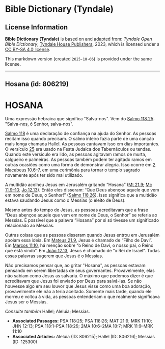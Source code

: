 # Bible Dictionary (Tyndale)

## License Information

**Bible Dictionary (Tyndale)** is based on and adapted from: _Tyndale Open Bible Dictionary_, [Tyndale House Publishers](https://tyndaleopenresources.com/), 2023, which is licensed under a [CC BY-SA 4.0 license](https://creativecommons.org/licenses/by-sa/4.0/legalcode.en).

This markdown version (created `2025-10-06`) is provided under the same license.



--------------------------------

## Hosana (id: 806219)

HOSANA
======

Uma expressão hebraica que significa "Salva\-nos". Vem do [Salmo 118\.25](https://ref.ly/Ps118:25): "Salva\-nos, ó Senhor, salva\-nos".

[Salmo 118](https://ref.ly/Ps118:1-Ps118:29) é uma declaração de confiança na ajuda do Senhor. As pessoas recitam isso quando precisam. O salmo inteiro fazia parte de uma canção mais longa chamada Hallel. As pessoas cantavam isso em dias importantes. O versículo [25](https://ref.ly/Ps118:25) era usado na Festa Judaica dos Tabernáculos ou tendas. Quando este versículo era lido, as pessoas agitavam ramos de murta, salgueiro e palmeiras. As pessoas também podem ter agitado ramos em outras ocasiões como uma forma de demonstrar alegria. Isso ocorre em [2 Macabeus 10\.6–7](https://ref.ly/2Macc10:6-2Macc10:7), em uma cerimônia para tornar o templo sagrado novamente após ter sido mal utilizado.

A multidão acolheu Jesus em Jerusalém gritando “Hosana” ([Mt 21\.9](https://ref.ly/Matt21:9); [Mc 11\.9–10](https://ref.ly/Mark11:9-Mark11:10); [Jo 12\.13](https://ref.ly/John12:13)). Então eles disseram: “Que Deus abençoe aquele que vem em nome de Deus, o Senhor!” ([Salmo 118\.26](https://ref.ly/Ps118:26)). Isso significa que a multidão estava saudando Jesus como o Messias (o eleito de Deus).

Mesmo antes do tempo de Jesus, as pessoas acreditavam que a frase “Deus abençoe aquele que vem em nome de Deus, o Senhor” se referia ao Messias. É possível que a palavra “Hosana” por si só tivesse um significado relacionado ao Messias.

Outras coisas que as pessoas disseram quando Jesus entrou em Jerusalém apoiam essa ideia. Em [Mateus 21\.9](https://ref.ly/Matt21:9), Jesus é chamado de “Filho de Davi”. Em [Marcos 11\.10](https://ref.ly/Mark11:10), há menção sobre “o Reino de Davi, o nosso pai, o Reino que está vindo”. Em [João 12\.13](https://ref.ly/John12:13), Jesus é chamado de “o Rei de Israel”. Todas essas palavras sugerem que Jesus é o Messias.

Não precisamos pensar que, ao gritar "Hosana", as pessoas estavam pensando em serem libertadas de seus governantes. Provavelmente, elas não sabiam como Jesus as salvaria. O máximo que podemos dizer é que acreditavam que Jesus foi enviado por Deus para salvá\-las. Se não houvesse algo em seu louvor que Jesus visse como uma boa adoração, provavelmente ele não a teria aceitado. Somente mais tarde, quando ele morreu e voltou à vida, as pessoas entenderiam o que realmente significava Jesus ser o Messias.

*Consulte também* Hallel; Aleluia; Messias.

* **Associated Passages:** PSA 118:25; PSA 118:26; MAT 21:9; MRK 11:10; JHN 12:13; PSA 118:1–PSA 118:29; 2MA 10:6–2MA 10:7; MRK 11:9–MRK 11:10
* **Associated Articles:** Aleluia (ID: 806215); Hallel (ID: 806216); Messias (ID: 125300)

